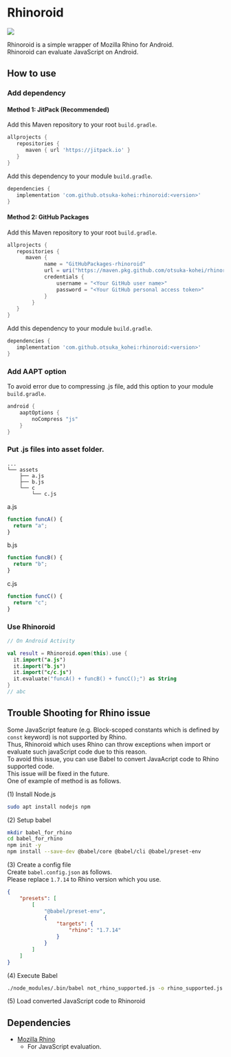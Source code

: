# Rhinoroid
[![](https://jitpack.io/v/otsuka-kohei/rhinoroid.svg)](https://jitpack.io/#otsuka-kohei/rhinoroid)
  
Rhinoroid is a simple wrapper of Mozilla Rhino for Android.  
Rhinoroid can evaluate JavaScript on Android.

## How to use
### Add dependency
#### Method 1: JitPack (Recommended)
Add this Maven repository to your root `build.gradle`.
```gradle
allprojects {
   repositories {
      maven { url 'https://jitpack.io' }
   }
}
```
Add this dependency to your module `build.gradle`.
```gradle
dependencies {
   implementation 'com.github.otsuka-kohei:rhinoroid:<version>'
}
```

#### Method 2: GitHub Packages
Add this Maven repository to your root `build.gradle`.
```gradle
allprojects {
   repositories {
      maven {
            name = "GitHubPackages-rhinoroid"
            url = uri("https://maven.pkg.github.com/otsuka-kohei/rhinoroid")
            credentials {
                username = "<Your GitHub user name>"
                password = "<Your GitHub personal access token>"
            }
        }
   }
}
```
Add this dependency to your module `build.gradle`.
```gradle
dependencies {
   implementation 'com.github.otsuka_kohei:rhinoroid:<version>'
}
```

### Add AAPT option
To avoid error due to compressing .js file, add this option to your module `build.gradle`.
```gradle
android {
    aaptOptions {
        noCompress "js"
    }
}
```

### Put .js files into asset folder.
```
...
└── assets
    ├── a.js
    ├── b.js
    └── c
        └── c.js
```
a.js
```javascript
function funcA() {
  return "a";
}
```
b.js
```javascript
function funcB() {
  return "b";
}
```
c.js
```javascript
function funcC() {
  return "c";
}
```

### Use Rhinoroid
```kotlin
// On Android Activity

val result = Rhinoroid.open(this).use {
  it.import("a.js")
  it.import("b.js")
  it.import("c/c.js")
  it.evaluate("funcA() + funcB() + funcC();") as String
}
// abc
```

## Trouble Shooting for Rhino issue
Some JavaScript feature (e.g. Block-scoped constants which is defined by  `const` keyword) is not supported by Rhino.  
Thus, Rhinoroid which uses Rhino can throw exceptions when import or evaluate such javaScript code due to this reason.  
To avoid this issue, you can use Babel to convert JavaAcript code to Rhino supported code.  
This issue will be fixed in the future.  
One of example of method is as follows.  
  
(1) Install Node.js
```bash
sudo apt install nodejs npm
```

(2) Setup babel 
```bash
mkdir babel_for_rhino
cd babel_for_rhino
npm init -y
npm install --save-dev @babel/core @babel/cli @babel/preset-env
```

(3) Create a config file  
Create `babel.config.json` as follows.  
Please replace `1.7.14` to Rhino version which you use.
```json
{
    "presets": [
        [
            "@babel/preset-env",
            {
                "targets": {
                    "rhino": "1.7.14"
                }
            }
        ]
    ]
}
```

(4) Execute Babel
```bash
./node_modules/.bin/babel not_rhino_supported.js -o rhino_supported.js
```

(5) Load converted JavaScript code to Rhinoroid


## Dependencies
- [Mozilla Rhino](https://github.com/mozilla/rhino)
  - For JavaScript evaluation.
